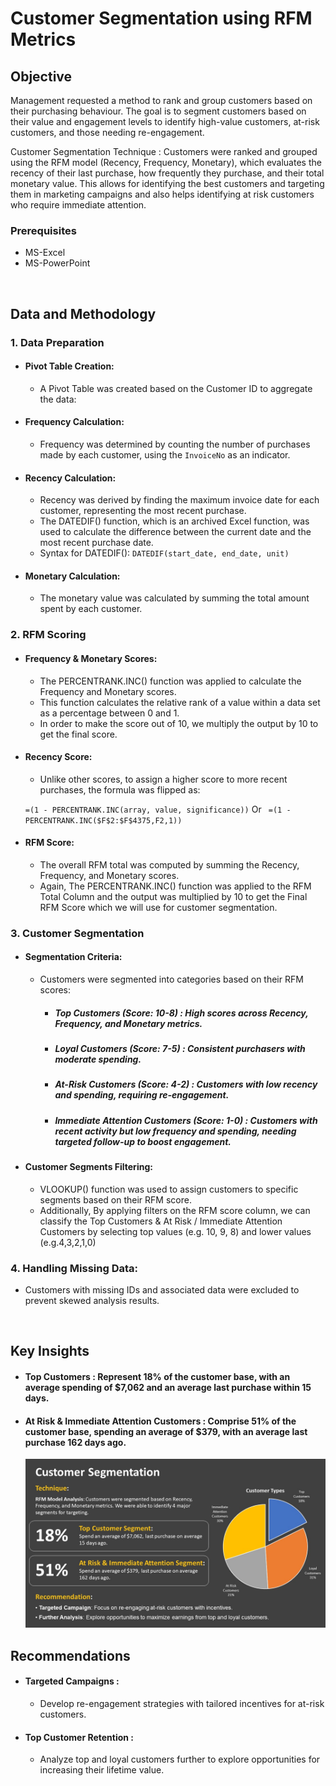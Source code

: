 # **Customer Segmentation using RFM Metrics**
## Objective
Management requested a method to rank and group customers based on their purchasing behaviour. The goal is to segment customers based on their value and engagement levels to identify high-value customers, at-risk customers, and those needing re-engagement.

Customer Segmentation Technique : 
Customers were ranked and grouped using the RFM model (Recency, Frequency, Monetary), which evaluates the recency of their last purchase, how frequently they purchase, and their total monetary value. This allows for identifying the best customers and targeting them in marketing campaigns and also helps identifying at risk customers who require immediate attention.

### Prerequisites
- MS-Excel
- MS-PowerPoint
<br />

## Data and Methodology
### 1. Data Preparation
 - #### Pivot Table Creation:
    - A Pivot Table was created based on the Customer ID to aggregate the data:
          
 - #### Frequency Calculation:
    - Frequency was determined by counting the number of purchases made by each customer, using the `InvoiceNo` as an indicator.
    
 - #### Recency Calculation:
    - Recency was derived by finding the maximum invoice date for each customer, representing the most recent purchase.
    - The DATEDIF() function, which is an archived Excel function, was used to calculate the difference between the current date and the most recent purchase date.
    - Syntax for DATEDIF():
       ``` DATEDIF(start_date, end_date, unit) ```
    
 - #### Monetary Calculation:
    - The monetary value was calculated by summing the total amount spent by each customer.
    
### 2. RFM Scoring
- #### Frequency & Monetary Scores:
    - The PERCENTRANK.INC() function was applied to calculate the Frequency and Monetary scores.
    - This function calculates the relative rank of a value within a data set as a percentage between 0 and 1.
    - In order to make the score out of 10, we multiply the output by 10 to get the final score.
    

- #### Recency Score:
    - Unlike other scores, to assign a higher score to more recent purchases, the formula was flipped as:
    
    ```=(1 - PERCENTRANK.INC(array, value, significance))```  Or 
    ``` =(1 - PERCENTRANK.INC($F$2:$F$4375,F2,1))```
      
- #### RFM Score:
    - The overall RFM total was computed by summing the Recency, Frequency, and Monetary scores.
    - Again, The PERCENTRANK.INC() function was applied to the RFM Total Column and the output was multiplied by 10 to get the Final RFM Score which we will use for customer segmentation.

### 3. Customer Segmentation
- #### Segmentation Criteria:
    - Customers were segmented into categories based on their RFM scores:
        - ##### Top Customers (Score: 10-8) : High scores across Recency, Frequency, and Monetary metrics.
        - ##### Loyal Customers (Score: 7-5) : Consistent purchasers with moderate spending.
        - ##### At-Risk Customers (Score: 4-2) : Customers with low recency and spending, requiring re-engagement.
        - ##### Immediate Attention Customers (Score: 1-0) : Customers with recent activity but low frequency and spending, needing targeted follow-up to boost engagement.
          
- #### Customer Segments Filtering:
    - VLOOKUP() function was used to assign customers to specific segments based on their RFM score.
    - Additionally, By applying filters on the RFM score column, we can classify the Top Customers & At Risk / Immediate Attention Customers by selecting top values (e.g. 10, 9, 8) and lower values (e.g.4,3,2,1,0)
      

### 4. Handling Missing Data:
- Customers with missing IDs and associated data were excluded to prevent skewed analysis results.
<br />
      
## Key Insights
- #### **Top Customers :** Represent 18% of the customer base, with an average spending of $7,062 and an average last purchase within 15 days.
- #### **At Risk & Immediate Attention Customers :** Comprise 51% of the customer base, spending an average of $379, with an average last purchase 162 days ago.

  ![Final_Report_Image](https://github.com/codenirmal99/Customer_Segmentation_RFM_Analysis/blob/main/Final_Report_Image.jpg)
## Recommendations
- #### **Targeted Campaigns :**
    -   Develop re-engagement strategies with tailored incentives for at-risk customers.
- #### **Top Customer Retention :**
    -  Analyze top and loyal customers further to explore opportunities for increasing their lifetime value.
